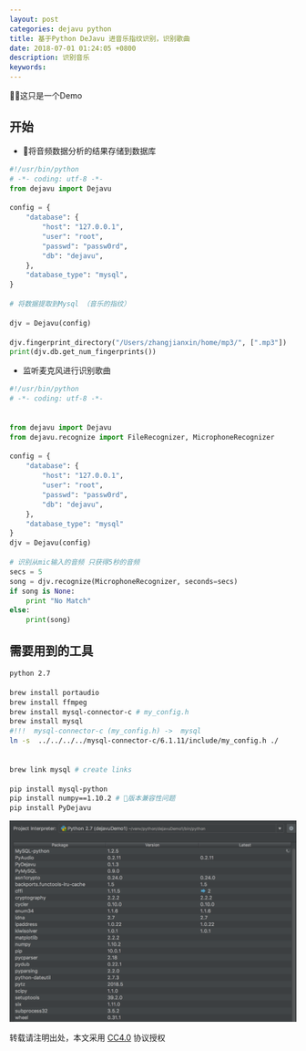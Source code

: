 ```yaml
---
layout: post
categories: dejavu python
title: 基于Python DeJavu 进音乐指纹识别，识别歌曲
date: 2018-07-01 01:24:05 +0800
description: 识别音乐
keywords: 
---
```


这只是一个Demo

## 开始

* 将音频数据分析的结果存储到数据库

```python
#!/usr/bin/python
# -*- coding: utf-8 -*-
from dejavu import Dejavu

config = {
    "database": {
        "host": "127.0.0.1",
        "user": "root",
        "passwd": "passw0rd",
        "db": "dejavu",
    },
    "database_type": "mysql",
}

# 将数据提取到Mysql （音乐的指纹）

djv = Dejavu(config)

djv.fingerprint_directory("/Users/zhangjianxin/home/mp3/", [".mp3"])
print(djv.db.get_num_fingerprints())

```

* 监听麦克风进行识别歌曲

```python
#!/usr/bin/python
# -*- coding: utf-8 -*-


from dejavu import Dejavu
from dejavu.recognize import FileRecognizer, MicrophoneRecognizer

config = {
    "database": {
        "host": "127.0.0.1",
        "user": "root",
        "passwd": "passw0rd",
        "db": "dejavu",
    },
    "database_type": "mysql"
}
djv = Dejavu(config)

# 识别从mic输入的音频 只获得5秒的音频
secs = 5
song = djv.recognize(MicrophoneRecognizer, seconds=secs)
if song is None:
    print "No Match"
else:
    print(song)
```


## 需要用到的工具

```bash
python 2.7

brew install portaudio
brew install ffmpeg
brew install mysql-connector-c # my_config.h
brew install mysql
#!!!  mysql-connector-c (my_config.h) ->  mysql
ln -s  ../../../../mysql-connector-c/6.1.11/include/my_config.h ./


brew link mysql # create links

pip install mysql-python
pip install numpy==1.10.2 # 版本兼容性问题
pip install PyDejavu

```

![](/static/demos/788db197-f796-42d2-8ea5-ef655160e7c5.png)

转载请注明出处，本文采用 [CC4.0](http://creativecommons.org/licenses/by-nc-nd/4.0/) 协议授权

